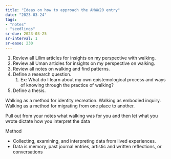 ```yaml
---
title: "Ideas on how to approach the ANWW20 entry"
date: "2023-03-24"
tags:
- "notes"
- "seedlings"
sr-due: 2023-03-25
sr-interval: 1
sr-ease: 230
---
```


1. Review all Lilim articles for insights on my perspective with walking.
2. Review all Uman articles for insights on my perspective on walking.
3. Review all notes on walking and find patterns.
4. Define a research question.
	1. Ex: What do I learn about my own epistemological process and ways of knowing through the practice of walking?
5. Define a thesis.

Walking as a method for identity recreation.
Walking as embodied inquiry.
Walking as a method for migrating from one place to another.

Pull out from your notes what walking was for you and then let what you wrote dictate how you interpret the data

Method
- Collecting, examining, and interpreting data from lived experiences.
- Data is memory, past journal entries, artistic and written reflections, or conversations